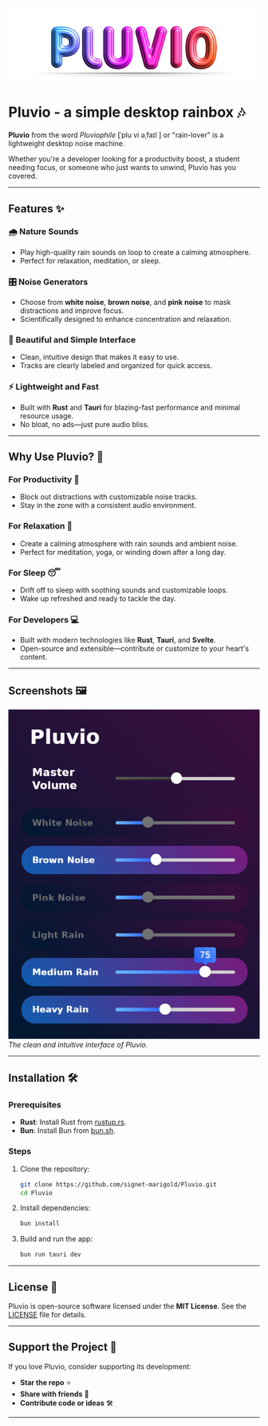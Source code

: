 ![Pluvio Banner](.github/assets/pluvio_banner.png)

# Pluvio - a simple desktop rainbox 🎶

**Pluvio** from the word *Pluviophile* [ˈplu vi əˌfaɪl ] or "rain-lover" is a lightweight desktop noise machine.

Whether you're a developer looking for a productivity boost, a student needing focus, or someone who just wants to unwind, Pluvio has you covered.

---

## Features ✨

### 🌧️ **Nature Sounds**
- Play high-quality rain sounds on loop to create a calming atmosphere.
- Perfect for relaxation, meditation, or sleep.

### 🎛️ **Noise Generators**
- Choose from **white noise**, **brown noise**, and **pink noise** to mask distractions and improve focus.
- Scientifically designed to enhance concentration and relaxation.

### 🎨 **Beautiful and Simple Interface**
- Clean, intuitive design that makes it easy to use.
- Tracks are clearly labeled and organized for quick access.

### ⚡ **Lightweight and Fast**
- Built with **Rust** and **Tauri** for blazing-fast performance and minimal resource usage.
- No bloat, no ads—just pure audio bliss.

---

## Why Use Pluvio? 🚀

### For Productivity 🚀
- Block out distractions with customizable noise tracks.
- Stay in the zone with a consistent audio environment.

### For Relaxation 🌿
- Create a calming atmosphere with rain sounds and ambient noise.
- Perfect for meditation, yoga, or winding down after a long day.

### For Sleep 😴
- Drift off to sleep with soothing sounds and customizable loops.
- Wake up refreshed and ready to tackle the day.

### For Developers 💻
- Built with modern technologies like **Rust**, **Tauri**, and **Svelte**.
- Open-source and extensible—contribute or customize to your heart's content.

---

## Screenshots 🖼️

![Pluvio Interface](.github/screenshots/ksnip_20250221-024225.png)  
*The clean and intuitive interface of Pluvio.*

---

## Installation 🛠️

### Prerequisites
- **Rust**: Install Rust from [rustup.rs](https://rustup.rs/).
- **Bun**: Install Bun from [bun.sh](https://bun.sh/).

### Steps
1. Clone the repository:
   ```bash
   git clone https://github.com/signet-marigold/Pluvio.git
   cd Pluvio
   ```
2. Install dependencies:
   ```bash
   bun install
   ```
3. Build and run the app:
   ```bash
   bun run tauri dev
   ```

---

## License 📜

Pluvio is open-source software licensed under the **MIT License**. See the [LICENSE](LICENSE) file for details.

---

## Support the Project 💖

If you love Pluvio, consider supporting its development:
- **Star the repo** ⭐️
- **Share with friends** 🚀
- **Contribute code or ideas** 🛠️

---
